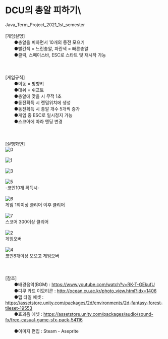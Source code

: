 # DCU의 총알 피하기\
Java_Term_Project_2021_1st_semester\
\
[게임설명]\
　　●총알을 피하면서 10개의 동전 모으기\
　　●빨간색 = 느린총알, 파란색 = 빠른총알\
　　●클릭, 스페이스바, ESC로 스타트 및 재시작 가능\
\
\
\
[게임규칙]\
　　●이동 = 방향키 \
　　●대쉬 = 쉬프트\
　　●총알에 맞을 시 무적 1초\
　　●동전획득 시 랜덤위치에 생성\
　　●동전획득 시 총알 개수 5개씩 증가\
　　●게임 중 ESC로 일시정지 가능\
　　●스코어에 따라 엔딩 변경\
\
\
\
[실행화면]\
![0](https://user-images.githubusercontent.com/79827366/132493356-9e9ca614-289e-4c02-a5a2-09b608b52566.PNG)\
\
![1](https://user-images.githubusercontent.com/79827366/132493450-794c38be-cb56-43b9-899a-0abb42a7b99a.PNG)\
\
![3](https://user-images.githubusercontent.com/79827366/132493455-008ee000-1e77-4c95-935b-5be9c704a71a.PNG)\
\
![5](https://user-images.githubusercontent.com/79827366/132493475-f4fbbb12-023f-4ecd-9791-e6312f5fbde8.PNG)\
-코인10개 획득시-\
\
![6](https://user-images.githubusercontent.com/79827366/132493478-190f4ace-3e2b-48fd-b7de-f8939618dd81.PNG)\
게임 1회이상 클리어 이후 클리어\
\
![7](https://user-images.githubusercontent.com/79827366/132493482-b73bc7ef-9c26-465e-8f51-9f2c78bde759.PNG)\
스코어 300이상 클리어\
\
![2](https://user-images.githubusercontent.com/79827366/132493485-d5e807e9-4bfd-463e-b550-aea33a2e28ef.PNG)\
게임오버\
\
![4](https://user-images.githubusercontent.com/79827366/132493487-dd3c7bba-3f47-4087-b3c9-d1707c9f10cf.PNG)\
코인8개이상 모으고 게임오버\
\
\
\
[참조]\
　　●배경음악(BGM) : https://www.youtube.com/watch?v=RK-T-GEkufU \
　　●디쿠 카드 이모티콘 : http://ocean.cu.ac.kr/photo_view.html?idx=1406 \
　　●맵 타일 에셋 : https://assetstore.unity.com/packages/2d/environments/2d-fantasy-forest-tileset-19553 \
　　●효과음 에셋 : https://assetstore.unity.com/packages/audio/sound-fx/free-casual-game-sfx-pack-54116 \
 \
　　●이미지 편집 : Steam - Aseprite
